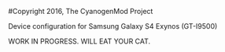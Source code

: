 #Copyright 2016, The CyanogenMod Project

Device configuration for Samsung Galaxy S4 Exynos (GT-I9500)

WORK IN PROGRESS. WILL EAT YOUR CAT.
